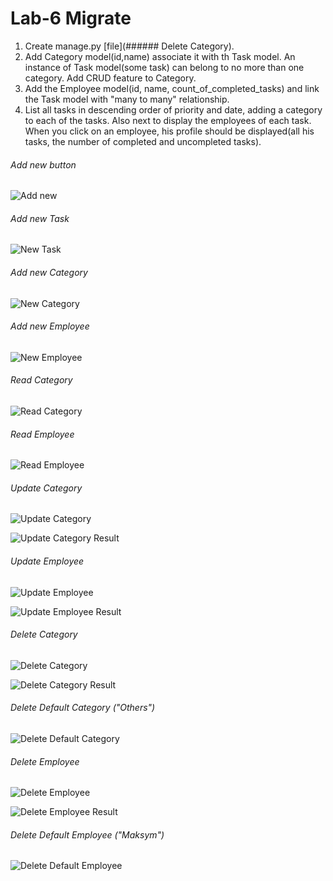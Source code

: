 # Lab-6 Migrate

1. Create manage.py [file](###### Delete Category).
2. Add Category model(id,name) associate it with th Task model. An instance of Task model(some task) can belong to no more than one category. Add CRUD feature to Category.
3. Add the Employee model(id, name, count_of_completed_tasks) and link the Task model with "many to many" relationship.
4. List all tasks in descending order of priority and date, adding a category to each of the tasks. Also next to display the employees of each task. When you click on an employee, his profile should be displayed(all his tasks, the number of completed and uncompleted tasks).

###### Add new button

![Add new](./screens/add-new.png)

###### Add new Task

![New Task](./screens/new-task.png)

###### Add new Category

![New Category](./screens/new-cat.png)

###### Add new Employee

![New Employee](./screens/new-empl.png)

###### Read Category

![Read Category](./screens/read-cat.png)

###### Read Employee

![Read Employee](./screens/read-empl.png)

###### Update Category

![Update Category](./screens/update-cat.png)

![Update Category Result](./screens/update-cat-res.png)

###### Update Employee

![Update Employee](./screens/update-empl.png)

![Update Employee Result](./screens/update-empl-res.png)

###### Delete Category

![Delete Category](./screens/del-cat.png)

![Delete Category Result](./screens/del-cat-res.png)

###### Delete Default Category ("Others")

![Delete Default Category](./screens/del-def-cat.png)

###### Delete Employee

![Delete Employee](./screens/del-empl.png)

![Delete Employee Result](./screens/del-empl-res.png)

###### Delete Default Employee ("Maksym")

![Delete Default Employee](./screens/del-def-empl.png)
